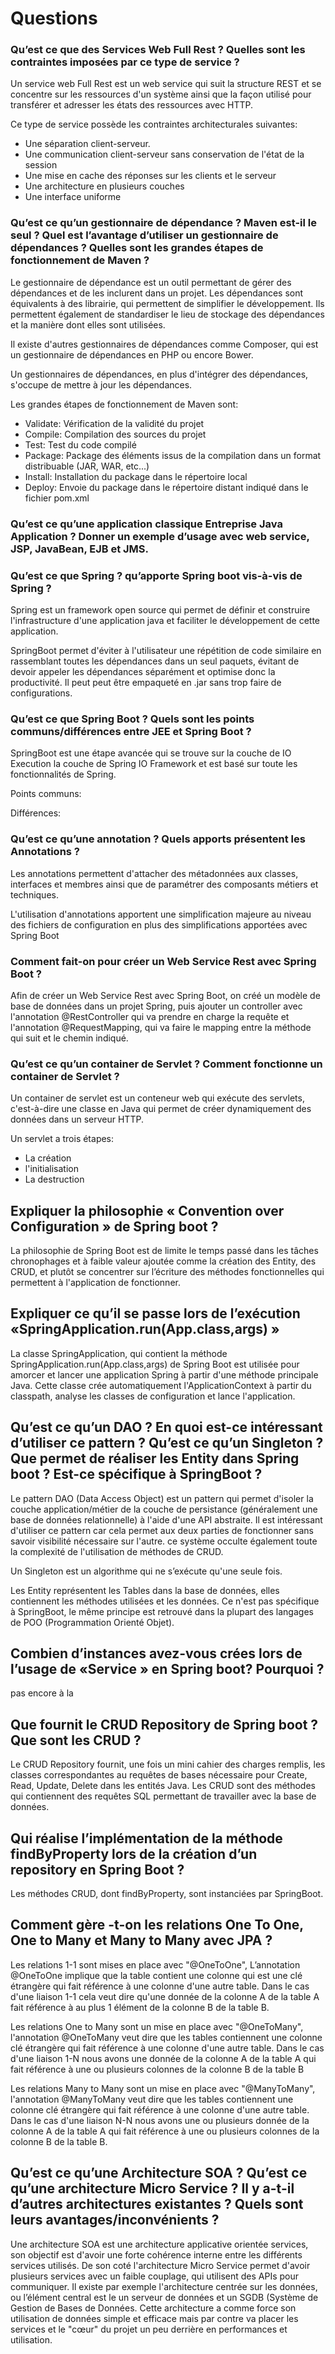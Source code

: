# Questions


### Qu’est ce que des Services Web Full Rest  ? Quelles sont les contraintes imposées par ce type de service  ?

 Un service web Full Rest est un web service qui suit la structure REST et se concentre sur les ressources d'un système ainsi que la façon utilisé pour transférer et adresser les états des ressources avec HTTP.
 
 Ce type de service possède les contraintes architecturales suivantes: 
 - Une séparation client-serveur.
 - Une communication client-serveur sans conservation de l'état de la session
 - Une mise en cache des réponses sur les clients et le serveur
 - Une architecture en plusieurs couches
 - Une interface uniforme

### Qu’est ce qu’un gestionnaire de dépendance  ? Maven est-il le seul  ? Quel est l’avantage d’utiliser un gestionnaire de dépendances  ? Quelles sont les grandes étapes de fonctionnement de Maven  ?

  Le gestionnaire de dépendance est un outil permettant de gérer des dépendances et de les inclurent dans un projet. Les dépendances sont équivalents à des librairie, qui permettent  de simplifier le développement. Ils permettent également de standardiser le lieu de stockage des dépendances et la manière dont elles sont utilisées.
 
 Il existe d'autres gestionnaires de dépendances comme Composer, qui est un gestionnaire de dépendances en PHP ou encore Bower.
 
Un gestionnaires de dépendances, en plus d'intégrer des dépendances, s'occupe de mettre à jour les dépendances.

Les grandes étapes de fonctionnement de Maven sont:

 - Validate: Vérification de la validité du projet
 - Compile: Compilation des sources du projet
 - Test: Test du code compilé
 - Package: Package des éléments issus de la compilation dans un format distribuable (JAR, WAR, etc...)
 - Install: Installation du package dans le répertoire local
 - Deploy: Envoie du package dans le répertoire distant indiqué dans le fichier pom.xml

### Qu’est ce qu’une application classique Entreprise Java Application  ? Donner un exemple d’usage avec web service, JSP, JavaBean,  EJB et JMS.


### Qu’est ce que Spring  ? qu’apporte Spring boot vis-à-vis de Spring  ?

Spring est un framework open source qui permet de définir et construire  l'infrastructure d'une application java et faciliter le développement de cette application.

SpringBoot permet d'éviter à l'utilisateur une répétition de code similaire en rassemblant toutes les dépendances dans un seul paquets, évitant de devoir appeler les dépendances séparément et optimise donc la productivité. Il peut peut être empaqueté en .jar sans trop faire de configurations.

### Qu’est ce que Spring  Boot  ? Quels sont les points communs/différences entre JEE et Spring Boot  ?

SpringBoot est une étape avancée qui se trouve sur la couche de IO Execution la couche de Spring IO Framework et est basé sur toute les fonctionnalités de Spring.

Points communs:

Différences:

### Qu’est ce  qu’une annotation  ? Quels apports présentent les Annotations  ?

Les annotations permettent d'attacher des métadonnées aux classes, interfaces et membres ainsi que de paramétrer des composants métiers et techniques.

L'utilisation d'annotations apportent une simplification majeure au niveau des fichiers de configuration en plus des simplifications apportées avec Spring Boot

### Comment fait-on pour créer un Web Service Rest avec Spring Boot  ?

Afin de créer un Web Service Rest avec Spring Boot, on créé un modèle de base de données dans un projet Spring, puis ajouter un controller avec l'annotation @RestController qui va prendre en charge la requête et l'annotation @RequestMapping, qui va faire le mapping entre la méthode qui suit et le chemin indiqué.

### Qu’est ce qu’un container de Servlet  ? Comment fonctionne un container de Servlet  ?

Un container de servlet est un conteneur web qui exécute des servlets, c'est-à-dire une classe en Java qui permet de créer dynamiquement des données dans un serveur HTTP.

Un servlet a trois étapes:
- La création
- l'initialisation
- La destruction

## Expliquer  la philosophie «  Convention over Configuration  » de Spring boot  ?

La philosophie de Spring Boot est de limite le temps passé dans les tâches chronophages et à faible valeur ajoutée comme la création des Entity, des CRUD, et plutôt se concentrer sur l’écriture des méthodes fonctionnelles qui permettent à l'application de fonctionner. 

## Expliquer ce qu’il se passe lors de l’exécution  «SpringApplication.run(App.class,args)  »

La classe SpringApplication, qui contient la méthode SpringApplication.run(App.class,args) de Spring Boot est utilisée pour amorcer et lancer une application Spring à partir d'une méthode principale Java. Cette classe crée automatiquement l'ApplicationContext à partir du classpath, analyse les classes de configuration et lance l'application.

## Qu’est ce qu’un DAO  ? En quoi est-ce intéressant d’utiliser ce pattern  ? Qu’est ce qu’un Singleton  ? Que permet de réaliser les Entity dans Spring boot  ? Est-ce spécifique à SpringBoot  ?

Le pattern DAO (Data Access Object) est un pattern qui permet d'isoler la couche application/métier de la couche de persistance (généralement une base de données relationnelle) à l'aide d'une API abstraite.
Il est intéressant d'utiliser ce pattern car cela permet aux deux parties de fonctionner sans savoir visibilité nécessaire sur l'autre. ce système occulte également toute la complexité de l'utilisation de méthodes de CRUD.

Un Singleton est un algorithme qui ne s’exécute qu'une seule fois. 

Les Entity représentent les Tables dans la base de données, elles contiennent les méthodes utilisées et les données. 
Ce n'est pas spécifique à SpringBoot, le même principe est retrouvé dans la plupart des langages de POO (Programmation Orienté Objet). 

## Combien d’instances avez-vous crées lors de l’usage de «Service  » en Spring  boot? Pourquoi  ?

pas encore à la 

## Que fournit le CRUD Repository de Spring boot  ? Que sont les CRUD  ?

Le CRUD Repository fournit, une fois un mini cahier des charges remplis, les classes correspondantes au requêtes de bases nécessaire pour Create, Read, Update, Delete dans les entités Java. 
Les CRUD sont des méthodes qui contiennent des requêtes SQL permettant de travailler avec la base de données. 

## Qui réalise l’implémentation de la méthode findByProperty lors de la création d’un repository en  Spring Boot  ?

Les méthodes CRUD, dont findByProperty, sont instanciées par SpringBoot.

## Comment gère -t-on les relations One To One, One to Many et Many to Many avec JPA ?

Les relations 1-1 sont mises en place avec "@OneToOne",  L’annotation @OneToOne implique que la table contient une colonne qui est une clé étrangère qui fait référence à une colonne d'une autre table. Dans le cas d'une liaison 1-1 cela veut dire qu'une donnée de la colonne A de la table A fait référence à au plus 1 élément de la colonne B de la table B.

Les relations One to Many sont un mise en place avec "@OneToMany", l'annotation @OneToMany veut dire que les tables contiennent une colonne clé étrangère qui fait référence à une colonne d'une autre table. Dans le cas d'une liaison 1-N nous avons une donnée de la colonne A de la table A qui fait référence à une ou plusieurs colonnes de la colonne B de la table B 

Les relations Many to Many sont un mise en place avec "@ManyToMany", l'annotation @ManyToMany veut dire que les tables contiennent une colonne clé étrangère qui fait référence à une colonne d'une autre table. Dans le cas d'une liaison N-N nous avons une ou plusieurs donnée de la colonne A de la table A qui fait référence à une ou plusieurs colonnes de la colonne B de la table B.

## Qu’est ce qu’une Architecture SOA ? Qu’est ce qu’une architecture Micro Service ? Il y a-t-il d’autres architectures existantes ? Quels sont leurs avantages/inconvénients ?

Une architecture SOA est une architecture applicative orientée services, son objectif est d'avoir une forte cohérence interne entre les différents services utilisés. 
De son coté l'architecture Micro Service permet d'avoir plusieurs services avec un faible couplage, qui utilisent des APIs pour communiquer. 
Il existe par exemple l'architecture centrée sur les données, ou l’élément central est le un serveur de données et un SGDB (Système de Gestion de Bases de Données.
Cette architecture a comme force son utilisation de données simple et efficace mais par contre va placer les services et le "cœur" du projet un peu derrière en performances et utilisation. 
